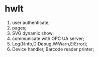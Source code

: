 # hwlt
1. user authenticate;
2. pages;
3. SVG dynamic show;
4. communicate with OPC UA server;
5. Log(I:Info,D:Debug,W:Warn,E:Error);
6. Device handler, Barcode reader printer;

